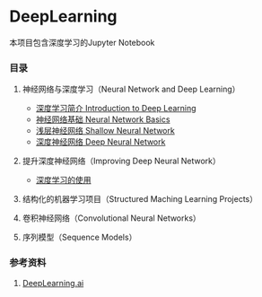 DeepLearning
=========
本项目包含深度学习的Jupyter Notebook 

### 目录

1. 神经网络与深度学习（Neural Network and Deep Learning）
    - [深度学习简介 Introduction to Deep Learning](http://nbviewer.jupyter.org/github/reata/DeepLearning/blob/master/Introduction%20to%20Deep%20Learning.ipynb)
    - [神经网络基础 Neural Network Basics](http://nbviewer.jupyter.org/github/reata/DeepLearning/blob/master/Neural%20Network%20Basics.ipynb)
    - [浅层神经网络 Shallow Neural Network](http://nbviewer.jupyter.org/github/reata/DeepLearning/blob/master/Shallow%20Neural%20Network.ipynb)
    - [深度神经网络 Deep Neural Network](http://nbviewer.jupyter.org/github/reata/DeepLearning/blob/master/Deep%20Neural%20Network.ipynb)

2. 提升深度神经网络（Improving Deep Neural Network）
    - [深度学习的使用](http://nbviewer.jupyter.org/github/reata/DeepLearning/blob/master/Practical%20aspects%20of%20Deep%20Learning.ipynb)

3. 结构化的机器学习项目（Structured Maching Learning Projects）

4. 卷积神经网络（Convolutional Neural Networks）

5. 序列模型（Sequence Models）

### 参考资料
1. [DeepLearning.ai](https://www.deeplearning.ai/)
